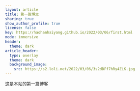 ```yaml
---
layout: article
title: 第一篇博文
sharing: true
show_author_profile: true
license: false
key: https://haohanhaiyang.github.io/2022/03/06/first.html
mode: immersive
header:
  theme: dark
article_header:
  type: overlay
  theme: dark
  background_image:
    src: https://s2.loli.net/2022/03/06/3s2dDFf7hRy4ZLK.jpg
---
```


这是本站的第一篇博客

